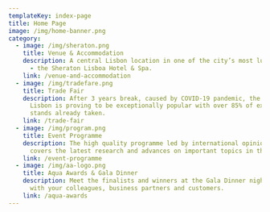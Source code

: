 ```yaml
---
templateKey: index-page
title: Home Page
image: /img/home-banner.png
category:
  - image: /img/sheraton.png
    title: Venue & Accommodation
    description: A central Lisbon location in one of the city’s most luxurius venues
      - the Sheraton Lisboa Hotel & Spa.
    link: /venue-and-accommodation
  - image: /img/tradefare.png
    title: Trade Fair
    description: After 3 years break, caused by COVID-19 pandemic, the 2022 event in
      Lisbon is proving to be exceptionally popular with over 85% of exhibition
      stands already taken.
    link: /trade-fair
  - image: /img/program.png
    title: Event Programme
    description: The high quality programme led by international opinion leaders
      covers the latest research and advances on important topics in the field.
    link: /event-programme
  - image: /img/aa-logo.png
    title: Aqua Awards & Gala Dinner
    description: Meet the finalists and winners at the Gala Dinner night! Network
      with your colleagues, business partners and customers.
    link: /aqua-awards
---
```

